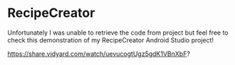 # RecipeCreator
Unfortunately I was unable to retrieve the code from project but feel free to check this demonstration of my RecipeCreator Android Studio project!

https://share.vidyard.com/watch/uevucogtUgz5gdK1VBnXbF?
